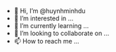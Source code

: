 - 👋 Hi, I’m @huynhminhdu
- 👀 I’m interested in ...
- 🌱 I’m currently learning ...
- 💞️ I’m looking to collaborate on ...
- 📫 How to reach me ...

<!---
huynhminhdu/huynhminhdu is a ✨ special ✨ repository because its `README.md` (this file) appears on your GitHub profile.
You can click the Preview link to take a look at your changes.
--->
